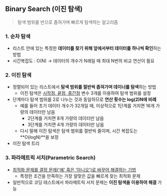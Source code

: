 ## Binary Search (이진 탐색)

>탐색 범위를 반으로 좁혀가며 빠르게 탐색하는 알고리즘

### 1. 순차 탐색

- 리스트 안에 있는 특정한 **데이터를 찾기 위해 앞에서부터 데이터를 하나씩 확인**하는 방법
- 시간복잡도 : O(N) -> 데이터의 개수가 N래일 때 최대 N번의 비교 연산이 필요

### 2. 이진 탐색

- 정렬되어 있는 리스트에서 **탐색 범위를 절반씩 좁혀가며 데이너를 탐색**하는 방법
  - 이진 탐색은 <u>시작점, 끝점, 중간점</u> 변수 3개를 이용하여 탐색 범위를 설정
- 단계마다 탐색 범위를 2로 나누는 것과 동일하므로 **연산 횟수는 log(2)N에 비례**
  - 예를 들어 초기 데이터 개수가 32개일 때, 이상적으로 1단계를 거치면 16개 가량의 데이터만 남음
    - 2단계를 거치면 8개 가량의 데이터만 남음
    - 3단계를 거치면 4개 가량의 데이터만 남음
  - 다시 말해 이진 탐색은 탐색 범위를 절반씩 줄이며, 시간 복잡도는 **O(logN)**을 보장
- 이진 탐색 트리

### 3. 파라메트릭 서치(Parametric Search)

- <u>최적화 문제를 결정 문제('예' 혹은 '아니오')로 바꾸어 해결하는 기법</u>
  - 특정한 조건을 만족하는 가장 알맞은 값을 빠르게 찾는 최적화 문제
- 일반적으로 코딩 테스트에서 파라메트릭 서치 문제는 **이진 탐색을 이용하여 해결** 가능


